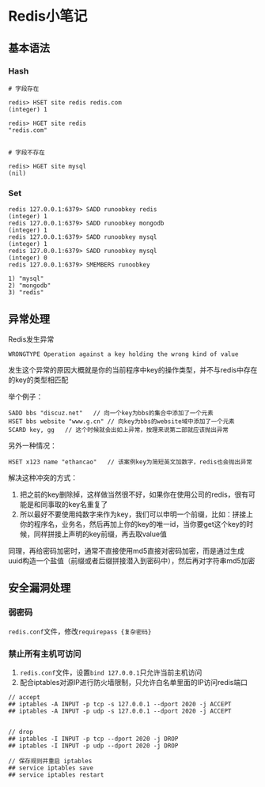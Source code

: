 # Redis小笔记

## 基本语法

### Hash

```shell
# 字段存在

redis> HSET site redis redis.com
(integer) 1

redis> HGET site redis
"redis.com"


# 字段不存在

redis> HGET site mysql
(nil)
```

### Set

```shell
redis 127.0.0.1:6379> SADD runoobkey redis
(integer) 1
redis 127.0.0.1:6379> SADD runoobkey mongodb
(integer) 1
redis 127.0.0.1:6379> SADD runoobkey mysql
(integer) 1
redis 127.0.0.1:6379> SADD runoobkey mysql
(integer) 0
redis 127.0.0.1:6379> SMEMBERS runoobkey

1) "mysql"
2) "mongodb"
3) "redis"
```



## 异常处理

Redis发生异常

```text
WRONGTYPE Operation against a key holding the wrong kind of value
```

发生这个异常的原因大概就是你的当前程序中key的操作类型，并不与redis中存在的key的类型相匹配

举个例子：

```shell
SADD bbs "discuz.net"	// 向一个key为bbs的集合中添加了一个元素
HSET bbs website "www.g.cn"	// 向key为bbs的website域中添加了一个元素
SCARD key, gg	// 这个时候就会出如上异常，按理来说第二部就应该抛出异常
```

另外一种情况：

```shell
HSET x123 name "ethancao"	// 该案例key为简短英文加数字，redis也会抛出异常
```

解决这种冲突的方式：

1. 把之前的key删除掉，这样做当然很不好，如果你在使用公司的redis，很有可能是和同事取的key名重复了
2. 所以最好不要使用纯数字来作为key，我们可以申明一个前缀，比如：拼接上你的程序名，业务名，然后再加上你的key的唯一id，当你要get这个key的时候，同样拼接上声明的key前缀，再去取value值

同理，再给密码加密时，通常不直接使用md5直接对密码加密，而是通过生成uuid构造一个盐值（前缀或者后缀拼接潜入到密码中），然后再对字符串md5加密

## 安全漏洞处理

### 弱密码

`redis.conf`文件，修改`requirepass {复杂密码}`

### 禁止所有主机可访问

1. `redis.conf`文件，设置`bind 127.0.0.1`只允许当前主机访问
2. 配合iptables对源IP进行防火墙限制，只允许白名单里面的IP访问redis端口

```shell
// accept
## iptables -A INPUT -p tcp -s 127.0.0.1 --dport 2020 -j ACCEPT
## iptables -A INPUT -p udp -s 127.0.0.1 --dport 2020 -j ACCEPT


// drop
## iptables -I INPUT -p tcp --dport 2020 -j DROP
## iptables -I INPUT -p udp --dport 2020 -j DROP

// 保存规则并重启 iptables
## service iptables save
## service iptables restart
```



